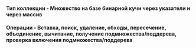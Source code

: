 #### Тип коллекции - Множество на базе бинарной кучи через указатели и через массив
#### Операции - Вставка, поиск, удаление, обходы, пересечение, объединение, вычитание, получение подмножества/поддерева, проверка включения подмножества/поддерева
